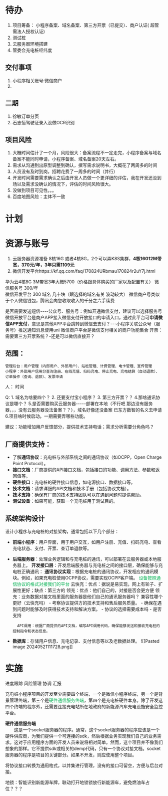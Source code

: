 
# 待办
1. 项目筹备： 小程序备案、域名备案、第三方开票（已提交）、商户认证( 超管需法人授权认证)
2. 测试桩
3. 云服务器环境搭建
4. 管委会充电桩经纬度

## 交付事项
1. 小程序相关账号:微信商户
2. 


## 二期
1. 徐敏订单分页
2. 石志恒驾驶证录入没做OCR识别
## 项目风险
1. 大概时间估计了一个月，风险很大：备案流程不一定走完，小程序备案与域名备案不能同时申请，小程序备案、域名备案20天左右。
2. 需求从沟通到出原型调整到确认，撰写需求说明书，大概花了两周多的时间
3. 人员没有及时到岗，招聘花费了一周多的时间（并行）
4. 开发时间需要需求确认之后由开发人员做一个更详细的评估，我在开发还没到场以及需求没确认的情况下，评估的时间风险很大。
5. 没做到项目可见性。。。
6. 百度地图风险：主体不一致
# 计划
# 资源与账号
1. 云服务器资源准备 8核16G 或者4核8G，2个可以弄K8S集群，**4核16G12M带宽，370元/年，3年只需1109元**
2. 微信开发平台https://kf.qq.com/faq/170824URbmau170824r2uY7j.html

华为云4核8G 3M带宽3年大概5700（价格跟具体购买的厂家以及配置有关）
微信服务号 300/年   
微信开发平台 300
域名 几十块（跟选择的域名有关 波动较大）
微信商户号类似于个人微信钱包，腾讯会向您收取收入的千分之六手续费

是否需要发送短信----公众号、服务号：例如开通微信支付，建议可以选择服务号
微信开放平台是商户APP接入微信支付开放接口的申请入口，通过此平台可**申请微信APP支付**，意思是其他APP平台跳转到微信去支付？---小程序关联公众号（服务号）推送通知消息使用uni
微信商户平台是微信支付相关的商户功能集合
开票：需要第三方开票系统？-还是可以微信直接开？

## 范围：
	管理后台：用户管理（内部用户、外部用户）、站桩管理、计费管理、电卡管理、宣传管理
	小程序：外部用户信用分查询注册、在线充值、扫码充电、停止充电、充电结算（自动退款）、订单操作（查询、退款）、发票申请
人：
时间

Q: 1. 域名为啥要四个？   2. 还要支付宝小程序？  3. 第三方开票？？  4.那啥通讯协议是哪个？ 5.是否需要购买云服务器-----部署在本地（不行吧 那边没有服务器，，，没有云服务器没法备案？？），域名好像还没备案 已东方数智的名义去申请  6.项目啥时候启动。一期需要弄哪些功能。

建议：功能增加用户反馈部分，提供技术支持电话；需求分析需要分角色吗？

## 厂商提供支持：
- 了解**通讯协议**：充电桩与外部系统之间的通讯协议（如OCPP，Open Charge Point Protocol）。
- **接口文档**：厂商提供的API接口文档，包括接口的功能、调用方法、参数和返回值等。
- **硬件接口**：充电桩的硬件接口信息，如电源接口、数据接口等。
- **技术文档**：请求详细的API文档和技术手册（包括协议文档）。
- **技术支持**：确保有厂商的技术支持团队可以在遇到问题时提供帮助。
- **测试设备**：如果可能，获取一个充电桩用于测试目的。
## 系统架构设计
设计小程序与充电桩的对接架构，通常包括以下几个部分：
- **前端小程序**：用户界面，用于用户交互，如用户注册、充值、扫码充电、查看充电状态、支付、开票、查订单退款等。
- **后端服务器**：处理业务逻辑和与充电桩的通讯，可以部署在云服务器或本地服务器上。
	**开发接口层**：开发后端服务器与充电桩之间的接口层，确保能够与充电桩正确通讯：
		**通讯协议实现**：根据充电桩的通讯协议，开发相应的通讯模块。例如，如果充电桩使用OCPP协议，需要实现OCPP客户端。
			<span style="color:#00b050">设备按照通信协议的格式对接我们的平台</span>
		云快充：优点：据说是易实现，网上有轮子、扩展性更好；缺点：第三方的
		领充：优点：他们自己的，对接是否会更方便
			领充：业务数据对接文档里面的服务器是他们自己的通讯服务器吗？
		兼容性哪个更好（云快充吗）
		- 考察协议提供方的技术支持和售后服务质量。
		- 确保在遇到问题时能够及时获得技术支持和解决方案。
		- 协议的选择需要成本吗
		- 是否支持
	
		API调用：根据厂商提供的API文档，编写API调用代码，确保能够发送和接收充电桩的控制指令和状态信息。
- **数据库**：存储用户信息、充电记录、支付信息等以及老数据处理。
![[Pasted image 20240521111728.png]]


# 实施
进度跟踪
风险管理
协调
汇报



充电桩小程序项目的开发至少需要四个终端，一个是微信小程序终端，另一个是背景管理终端，第三个是<span style="color:#00b050">硬件通信服务终端</span>，第四个是充电桩硬件本身。除了开发这四个终端的程序外，还需要连接充电站所在地政府的新能源汽车充电设施安全监控平台。

**硬件通信服务端**  
　　这是一个socket服务器的程序。通常，这个socket服务器的程序应该是一个硬件供应商，为我们提供一个可连接的sdk，然后根据业务实现我们自己的业务需求。这对于应用程序方面的开发人员来说将相对简单。然而，这个项目并不像我们想象的那样。它不提供sdk或相关的demp代码，只有一个协议对接文档。socket服务器的程序是项目的关键部分。如果不开发，则应使用整个项目。

将协议接口转换为通用格式，以并集进行管理，没有的接口可留空，方便与后台对接。


地锁：智能识别新能源车牌，联动打开地锁锁放行新能源车，避免燃油车占位？？？



